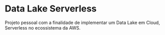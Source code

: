 # Data Lake Serverless
Projeto pessoal com a finalidade de implementar um Data Lake em Cloud, Serverless no ecossistema da AWS.
